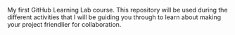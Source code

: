 My first GitHub Learning Lab course. This repository will be used during the different activities that I will be guiding you through to learn about making your project friendlier for collaboration.
